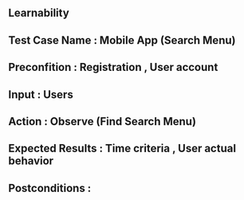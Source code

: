 ## Learnability 
## Test Case Name : Mobile App (Search Menu)
## Preconfition : Registration , User account 
## Input : Users
## Action :  Observe (Find Search Menu)
## Expected Results : Time criteria , User actual behavior
## Postconditions : 
